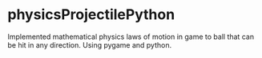 # physicsProjectilePython
Implemented mathematical physics laws of motion in game to ball that can be hit in any direction. Using pygame and python.
